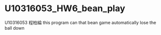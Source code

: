 # U10316053_HW6_bean_play
U10316053 程柏綸
this program can that bean game automatically lose the ball down

